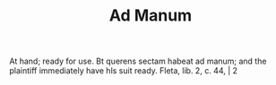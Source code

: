 ---
title: Ad Manum
letter: A
permalink: "/definitions/bld-ad-manum.html"
body: At hand; ready for use. Bt querens sectam habeat ad manum; and the plaintiff
  immediately have hls suit ready. Fleta, lib. 2, c. 44, | 2
published_at: '2018-07-07'
source: Black's Law Dictionary 2nd Ed (1910)
layout: post
---